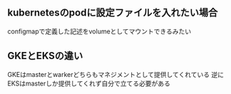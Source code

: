 ## kubernetesのpodに設定ファイルを入れたい場合
configmapで定義した記述をvolumeとしてマウントできるみたい

## GKEとEKSの違い
GKEはmasterとwarkerどちらもマネジメントとして提供してくれている
逆にEKSはmasterしか提供してくれず自分で立てる必要がある

